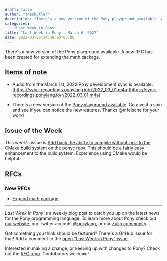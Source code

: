 ```yaml
---
draft: false
author: "theobutler"
description: "There's a new version of the Pony playground available. A new RFC has been created for extending the math package."
categories:
  - "Last Week in Pony"
title: "Last Week in Pony - March 6, 2022"
date: 2022-03-06T14:48:00-05:00
---
```


There's a new version of the Pony playground available. A new RFC has been created for extending the math package.

<!-- more -->

## Items of note

- Audio from the March 1st, 2022 Pony development sync is available: [https://sync-recordings.ponylang.io/r/2022_03_01.m4a](https://sync-recordings.ponylang.io/r/2022_03_01.m4a)

- There's a new version of the [Pony playground available](https://playground.ponylang.io/). Go give it a spin and see if you can notice the new features. Thanks @mfelsche for your work!

## Issue of the Week

This week's issue is [Add back the ability to compile without `-pic` to the CMake build system](https://github.com/ponylang/ponyc/issues/3467) on the ponyc repo. This should be a fairly easy enhancement to the build system. Experience using CMake would be helpful.

## RFCs

### New RFCs

- [Expand math package](https://github.com/ponylang/rfcs/pull/200)

---

_Last Week In Pony_ is a weekly blog post to catch you up on the latest news for the Pony programming language. To learn more about Pony check out [our website](https://ponylang.io), our Twitter account [@ponylang](https://twitter.com/ponylang), or our [Zulip community](https://ponylang.zulipchat.com).

Got something you think should be featured? There's a GitHub issue for that! Add a comment to the [open "Last Week in Pony" issue](https://github.com/ponylang/ponylang.github.io/issues?q=is%3Aissue+is%3Aopen+label%3Alast-week-in-pony).

Interested in making a change, or keeping up with changes to Pony? Check out the [RFC repo](https://github.com/ponylang/rfcs). Contributors welcome!
